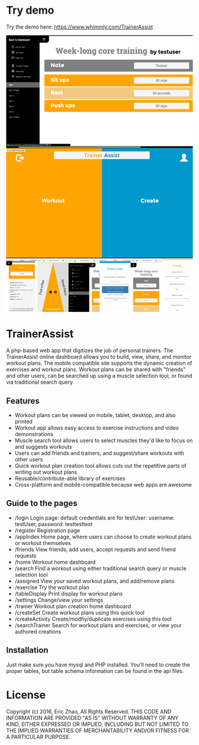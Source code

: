 # Try demo
Try the demo here:
https://www.whimmly.com/TrainerAssist

![](/screenshots/desktop.png) ![](/screenshots/mobileCollage.jpg)

# TrainerAssist
A php-based web app that digitizes the job of personal trainers. The TrainerAssist online dashboard allows you to build, view, share, and monitor workout plans. The mobile compatible site supports the dynamic creation of exercises and workout plans. Workout plans can be shared with "friends" and other users, can be searched up using a muscle selection tool, or found via traditional search query. 

## Features
* Workout plans can be viewed on mobile, tablet, desktop, and also printed
* Workout app allows easy access to exercise instructions and video demonstrations
* Muscle search tool allows users to select muscles they'd like to focus on and suggests workouts
* Users can add friends and trainers, and suggest/share workouts with other users
* Quick workout plan creation tool allows cuts out the repetitive parts of writing out workout plans
* Reusable/contribute-able library of exercises
* Cross-platform and mobile-compatible because web apps are awesome

## Guide to the pages
* /login
Login page: default credentials are for testUser: username: testUser, password: testtesttest
* /register
Registration page
* /appIndex
Home page, where users can choose to create workout plans or workout themselves
* /friends
View friends, add users, accept requests and send friend requests
* /home 
Workout home dashboard
* /search
Find a workout using either traditional search query or muscle selection tool
* /assigned
View your saved workout plans, and add/remove plans
* /exercise
Try the workout plan
* /tableDisplay
Print display for workout plans
* /settings
Change/view your settings
* /trainer
Workout plan creation home dashboard
* /createSet
Create workout plans using this quick tool
* /createActivity
Create/modfiy/duplicate exercises using this tool
* /searchTrainer
Search for workout plans and exercises, or view your authored creations

## Installation

Just make sure you have mysql and PHP installed. You'll need to create the proper tables, but table schema information can be found in the api files.

# License

Copyright (c) 2016, Eric Zhao, All Rights Reserved. 
THIS CODE AND INFORMATION ARE PROVIDED "AS IS" WITHOUT WARRANTY OF ANY 
KIND, EITHER EXPRESSED OR IMPLIED, INCLUDING BUT NOT LIMITED TO THE
IMPLIED WARRANTIES OF MERCHANTABILITY AND/OR FITNESS FOR A
PARTICULAR PURPOSE.
